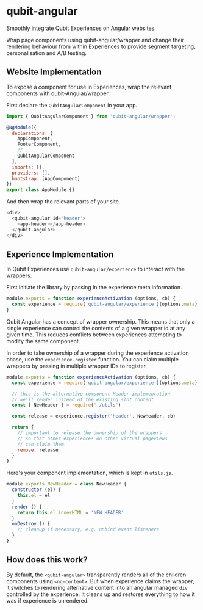 # qubit-angular

Smoothly integrate Qubit Experiences on Angular websites.

Wrap page components using qubit-angular/wrapper and change their rendering behaviour from within Experiences to provide segment targeting, personalisation and A/B testing.

## Website Implementation

To expose a component for use in Experiences, wrap the relevant components with qubit-Angular/wrapper.

First declare the `QubitAngularComponent` in your app.

```js
import { QubitAngularComponent } from 'qubit-angular/wrapper';

@NgModule({
  declarations: [
    AppComponent,
    FooterComponent,
    // ...
    QubitAngularComponent
  ],
  imports: [],
  providers: [],
  bootstrap: [AppComponent]
})
export class AppModule {}
```

And then wrap the relevant parts of your site.

```js
<div>
  <qubit-angular id='header'>
    <app-header></app-header>
  </qubit-angular>
</div>
```

## Experience Implementation

In Qubit Experiences use `qubit-angular/experience` to interact with the wrappers.

First initiate the library by passing in the experience meta information.

```js
module.exports = function experienceActivation (options, cb) {
  const experience = require('qubit-angular/experience')(options.meta)
}
```

Qubit Angular has a concept of wrapper ownership. This means that only a single experience can control the contents of a given wrapper id at any given time. This reduces conflicts between experiences attempting to modify the same component.

In order to take ownership of a wrapper during the experience activation phase, use the `experience.register` function. You can claim multiple wrappers by passing in multiple wrapper IDs to register.

```js
module.exports = function experienceActivation (options, cb) {
  const experience = require('qubit-angular/experience')(options.meta)

  // this is the alternative component Header implementation
  // we'll render instead of the existing slot content
  const { NewHeader } = require('./utils')

  const release = experience.register('header', NewHeader, cb)

  return {
    // important to release the ownership of the wrappers
    // so that other experiences on other virtual pageviews
    // can claim them.
    remove: release
  }
}
```

Here's your component implementation, which is kept in `utils.js`.

```js
module.exports.NewHeader = class NewHeader {
  constructor (el) {
    this.el = el
  }
  render () {
    return this.el.innerHTML = 'NEW HEADER'
  }
  onDestroy () {
    // cleanup if necessary, e.g. unbind event listeners
  }
}
```

## How does this work?

By default, the `<qubit-angular>` transparently renders all of the children components using `<ng-content>`. But when experience claims the wrapper, it switches to rendering alternative content into an angular managed `div` controlled by the experience. It cleans up and restores everything to how it was if experience is unrendered.
